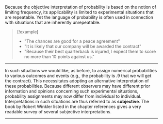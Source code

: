 
Because the objective interpretation of probability is based on the notion of limiting frequency, its applicability is limited to experimental situations that are repeatable.
Yet the language of probability is often used in connection with situations that are inherently unrepeatable.

> [!example]
> - "The chances are good for a peace agreement"
> - "It is likely that our company will be awarded the contract"
> - "Because their best quarterback is injured, I expect them to score no more than 10 points against us."

---
In such situations we would like, as before, to assign numerical probabilities to various outcomes and events (e.g., the probability is .9 that we will get the contract).
This necessitates adopting an alternative interpretation of these probabilities.
Because different observers may have different prior information and opinions concerning such experimental situations, probability assignments may now differ from individual to individual.
Interpretations in such situations are thus referred to as **subjective**.
The book by Robert Winkler listed in the chapter references gives a very readable survey of several subjective interpretations.

---